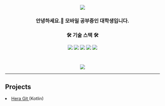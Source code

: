 <p align="center"><img src="https://capsule-render.vercel.app/api?type=soft&color=c1aeee&height=150&text=JongWook Ryu&fontSize=60&fontColor=f0eada" /></p>
<h3 align="center"> 안녕하세요.👋 모바일 공부중인 대학생입니다.</h3>

<h3 align="center">🛠 기술 스택 🛠</h3>

<p align="center">
<img src="https://img.shields.io/badge/Python-3766AB?style=flat-square&logo=Python&logoColor=white"/></a>
<img src="https://img.shields.io/badge/Java-007396?style=flat-square&logo=Java&logoColor=white"/></a>
<img src="https://img.shields.io/badge/SpringBoot-6DB33F?style=flat-square&logo=Spring&logoColor=white"/></a>
<img src="https://img.shields.io/badge/Mysql-E6B91E?style=flat-square&logo=MySql&logoColor=white"/></a> 
<img src="https://img.shields.io/badge/Kotlin-5a5aff?style=flat-square&logo=Kotlin&logoColor=white"/></a> 
</p>
<br>
<p align="center"><img src="https://github-readme-stats.vercel.app/api/top-langs/?username=woogi&layout=compact" /></p>
<hr>
<h2>Projects</h2>
<li ><a href="https://github.com/fnql/HeraGit">Hera Git </a>(Kotlin)</li>
